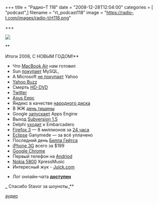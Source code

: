 +++
title = "Радио–Т 118"
date = "2008-12-28T12:04:00"
categories = [ "podcast",]
filename = "rt_podcast118"
image = "https://radio-t.com/images/radio-t/rt118.png"

+++

![](https://radio-t.com/images/radio-t/rt118.png)

**

Итоги 2008, С НОВЫМ ГОДОМ!**


- Что [MacBook Air](http://www.engadget.com/2008/01/25/macbook-air-review/) нам готовил
- Sun [покупает](http://blogs.mysql.com/kaj/2008/01/16/sun-acquires-mysql/) MySQL,
- А Microsoft [не покупает](http://news.bbc.co.uk/2/hi/business/7222114.stm) Yahoo
- [Yahoo Buzz](http://net.compulenta.ru/349805/)
- Смерть [HD-DVD](http://news.cnet.com/Toshiba-says-to-quit-HD-DVD/2100-1041_3-6231027.html)
- [Twitter](http://blogs.praized.com/seb/social-networks/twitter-is-the-new-facebook/)
- [Asus Eepc ](http://hard.compulenta.ru/350408/)
- Яндекс в качестве [народного диска](http://internetno.net/2008/03/14/naroddisk-%E2%80%93-onlaynovyiy-vinchester-ot-yandeksa/)
- В ЖЖ [день тишины](http://internetno.net/2008/03/19/lj_boycot/)
- Google [запускает](http://habrahabr.ru/blogs/google/23113/) Apps Engine
- Выход [Subversion 1.5](http://subversion.tigris.org/svn_1.5_releasenotes.html)
- Delphi [уходит](http://blog.marcocantu.com/blog/delphi_jumps_ship.html) к Embarcadero
- [Firefox 3](http://www.mozilla.com/en-US/firefox/3.0/releasenotes/) — 8 миллионов за [24 часа](http://arstechnica.com/news.ars/post/20080618-firefox-3-launch-a-success-8-million-downloads-in-24-hours.html)
- [Eclipse](http://www.ibm.com/developerworks/opensource/library/os-eclipse-ganymede/) Ganymede — за всё уплачено
- Последний день [Билла Гейтса](http://www.engadget.com/2008/06/27/celebrate-bill-gates-day-with-us/)
- [iPhone 3G](http://www.engadget.com/2008/06/09/iphone-3g-is-finally-official/) всего за $199
- [Google Chrome](http://digg.com/tech_news/BREAKING_Google_Chrome_Just_Launched)
- Первый телефон на [Andriod](http://blog.wired.com/gadgets/2008/09/official-first.html)
- [Nokia 5800](http://www.engadget.com/2008/10/02/nokia-5800-xpressmusic-hands-on/) XpressMusic
- Интересный жук - [Juick.com](http://juick.com/)


* Лог онлайн–чата **[доступен](http://chat.radio-t.com/logs/radio-t-118.html)**




**[](http://chat.radio-t.com/logs/radio-t-118.html)_** Спасибо Stavor за шоуноты_**

[аудио](https://cdn.radio-t.com/rt_podcast118.mp3)
<audio src="https://cdn.radio-t.com/rt_podcast118.mp3" preload="none"></audio>
